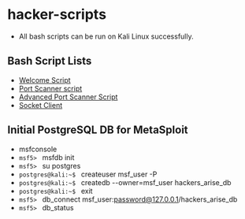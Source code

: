 # hacker-scripts

- All bash scripts can be run on Kali Linux successfully.

## Bash Script Lists

- [Welcome Script](first_bash_script.sh)
- [Port Scanner script](port_scanner.sh)
- [Advanced Port Scanner Script](advanced_port_scanner.sh)
- [Socket Client](socket_client.py)

## Initial PostgreSQL DB for MetaSploit

- msfconsole
- `msf5> ` msfdb init
- `msf5> ` su postgres
- `postgres@kali:~$ ` createuser msf_user -P
- `postgres@kali:~$ ` createdb --owner=msf_user hackers_arise_db
- `postgres@kali:~$ ` exit
- `msf5> ` db_connect msf_user:password@127.0.0.1/hackers_arise_db
- `msf5> ` db_status
